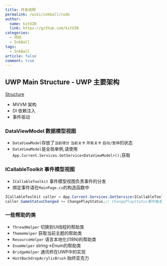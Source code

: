 ```yaml
---
title: 开发说明 
permalink: /wiki/inkball/code
author: 
  name: kitUIN
  link: https://github.com/kitUIN
categories: 
  - 项目
  - InkBall
tags: 
  - InkBall
article: false
comment: true
---
```


## UWP Main Structure - UWP 主要架构
[Structure](/inkball-model.png)

- MVVM 架构  
- DI 依赖注入  
- 事件驱动  

### DataViewModel 数据模型视图
- `DataViewModel`存放了`当前得分` `当前关卡` `所有关卡` `启动/暂停`的状态  
- `DataViewModel`是全局单例,请使用`App.Current.Services.GetService<DataViewModel>();`获取  

### ICallableToolkit 事件模型视图
- `ICallableToolkit` 事件模型视图负责事件的分发
- 绑定事件请在`MainPage.cs`的构造函数中
```csharp
ICallableToolkit caller = App.Current.Services.GetService<ICallableToolkit>();
caller.GameStatusChanged += ChangePlayStatus;// ChangePlayStatus事件触发时运行的函数
```
### 一些帮助的类
- `ThreadHelper` 切换到UI线程的帮助类
- `ThemeHelper` 获取当前主题的帮助类
- `ResourceHelper` 语言本地化(I18N)的帮助类
- `EnumHelper` string->Enum的帮助类
- `BridgeHelper` 通讯桥在UWP中的实现
- `HostBackdropAcrylicBrush` 始终亚克力